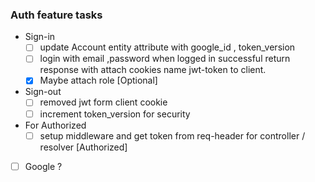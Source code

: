 ### Auth feature tasks

- Sign-in
  - [ ] update Account entity attribute with google_id , token_version
  - [ ] login with email ,password when logged in successful return response with attach cookies name jwt-token to client.
  - [x] Maybe attach role [Optional]
  
- Sign-out
  - [ ] removed jwt form client cookie 
  - [ ] increment token_version for security
- For Authorized
  - [ ] setup middleware and get token from req-header for controller / resolver [Authorized]
  
- [ ] Google ?